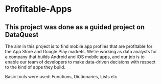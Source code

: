 # Profitable-Apps

## This project was done as a guided project on DataQuest

The aim in this project is to find mobile app profiles that are profitable for the App Store and Google Play markets. We're working as data analysts for a company that builds Android and iOS mobile apps, and our job is to enable our team of developers to make data-driven decisions with respect to the kind of apps they build.

Basic tools were used: Functions, Dictionaries, Lists etc

